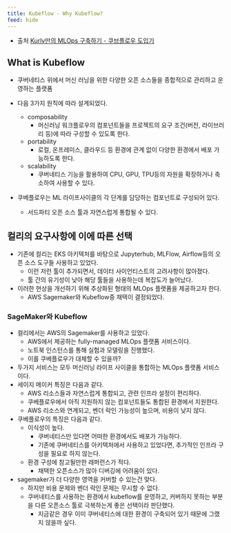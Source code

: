 ```yaml
---
title: Kubeflow - Why Kubeflow?
feed: hide
---
```

- 출처 [Kurly만의 MLOps 구축하기 - 쿠브플로우 도입기](https://helloworld.kurly.com/blog/second-mlops/)

## What is Kubeflow
- 쿠버네티스 위에서 머신 러닝을 위한 다양한 오픈 소스들을 종합적으로 관리하고 운영하는 플랫폼
- 다음 3가지 원칙에 따라 설계되었다.
	- composability
		- 머신러닝 워크플로우의 컴포넌트들을 프로젝트의 요구 조건(버전, 라이브러리 등)에 따라 구성할 수 있도록 한다.
	- portability
		- 로컬, 온프레미스, 클라우드 등 환경에 관계 없이 다양한 환경에서 배포 가능하도록 한다.
	- scalability
		- 쿠버네티스 기능을 활용하여 CPU, GPU, TPU등의 자원을 확장하거나 축소하여 사용할 수 있다.

- 쿠베플로우는 ML 라이프사이클의 각 단계를 담당하는 컴포넌트로 구성되어 있다.
	- 서드파티 오픈 소스 툴과 자연스럽게 통합될 수 있다.

## 컬리의 요구사항에 이에 따른 선택
- 기존에 컬리는 EKS 아키텍처를 바탕으로 Jupyterhub, MLFlow, Airflow등의 오픈 소스 도구들 사용하고 있었다.
	- 이런 저런 툴이 추가되면서, 데이터 사이언티스트의 고려사항이 많아졌다.
	- 툴 간의 유기성이 낮아 해당 툴들을 사용하는데 복잡도가 늘어났다.
- 이러한 현상을 개선하기 위해 추상화된 형태의 MLOps 플랫폼을 제공하고자 한다.
	- AWS Sagemaker와 Kubeflow중 채택이 결정되었다.

### SageMaker와 Kubeflow
- 컬리에서는 AWS의 Sagemaker를 사용하고 있었다.
	- AWS에서 제공하는 fully-managed MLOps 플랫폼 서비스이다.
	- 노트북 인스턴스를 통해 실험과 모델링을 진행했다.
	- 이를 쿠베플로우가 대체할 수 있을까?
- 두가지 서비스는 모두 머신러닝 라이프 사이클을 통합하는 MLOps 플랫폼 서비스이다.
- 세이지 메이커 특징은 다음과 같다.
	- AWS 리소스들과 자연스럽게 통합되고, 관련 인프라 설정이 편리하다.
	- 쿠베플로우에서 아직 지원하지 않는 컴포넌트들도 통합된 환경에서 지원한다.
	- AWS 리소스와 연계되고, 벤더 락인 가능성이 높으며, 비용이 낮지 않다.
- 쿠베플로우의 특징은 다음과 같다.
	- 이식성이 높다.
		- 쿠버네티스만 있다면 어떠한 환경에서도 배포가 가능하다.
		- 기존에 쿠버네티스를 아키텍처에서 사용하고 있었다면, 추가적인 인프라 구성을 필요로 하지 않는다.
	- 환경 구성에 참고될만한 레퍼런스가 적다.
		- 채택한 오픈소스가 많아 디버깅에 어려움이 있다.
- sagemaker가 더 다양한 영역을 커버할 수 있는건 맞다.
	- 하지만 비용 문제와 벤더 락인 문제는 무시할 수 없다.
	- 쿠버네티스를 사용하는 환경에서 kubeflow를 운영하고, 커버하지 못하는 부분을 다른 오픈소스 툴로 극복하는게 좋은 선택이라 판단했다.
		- 지금같은 경우 이미 쿠버네티스에 대한 환경이 구축되어 있기 때문에 그랬지 않을까 싶다.
